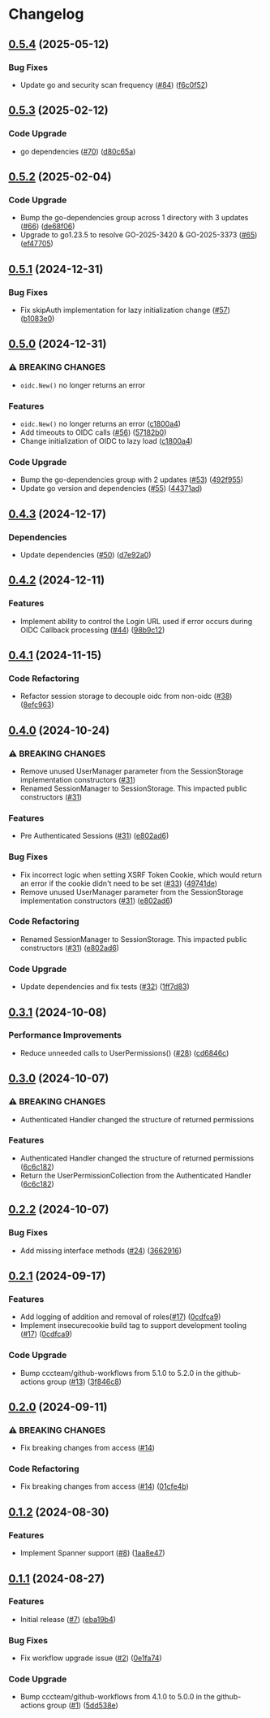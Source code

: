 # Changelog

## [0.5.4](https://github.com/cccteam/session/compare/v0.5.3...v0.5.4) (2025-05-12)


### Bug Fixes

* Update go and security scan frequency ([#84](https://github.com/cccteam/session/issues/84)) ([f6c0f52](https://github.com/cccteam/session/commit/f6c0f5260049b0eca99c556b2f5785142ca94546))

## [0.5.3](https://github.com/cccteam/session/compare/v0.5.2...v0.5.3) (2025-02-12)


### Code Upgrade

* go dependencies ([#70](https://github.com/cccteam/session/issues/70)) ([d80c65a](https://github.com/cccteam/session/commit/d80c65ae48a1c6a483cc71ea3c4ade1a73b1ba4a))

## [0.5.2](https://github.com/cccteam/session/compare/v0.5.1...v0.5.2) (2025-02-04)


### Code Upgrade

* Bump the go-dependencies group across 1 directory with 3 updates ([#66](https://github.com/cccteam/session/issues/66)) ([de68f06](https://github.com/cccteam/session/commit/de68f067bfae43a4a5692cbcc5a70b56c6285cd1))
* Upgrade to go1.23.5 to resolve GO-2025-3420 & GO-2025-3373 ([#65](https://github.com/cccteam/session/issues/65)) ([ef47705](https://github.com/cccteam/session/commit/ef47705d8964158dba238ae1b90e716c9f831f8c))

## [0.5.1](https://github.com/cccteam/session/compare/v0.5.0...v0.5.1) (2024-12-31)


### Bug Fixes

* Fix skipAuth implementation for lazy initialization change ([#57](https://github.com/cccteam/session/issues/57)) ([b1083e0](https://github.com/cccteam/session/commit/b1083e077281e09164bd8b6e4c1c4c875ce85525))

## [0.5.0](https://github.com/cccteam/session/compare/v0.4.3...v0.5.0) (2024-12-31)


### ⚠ BREAKING CHANGES

* `oidc.New()` no longer returns an error

### Features

* `oidc.New()` no longer returns an error ([c1800a4](https://github.com/cccteam/session/commit/c1800a4387105dfed42237548ecbbad8161436d4))
* Add timeouts to OIDC calls ([#56](https://github.com/cccteam/session/issues/56)) ([57182b0](https://github.com/cccteam/session/commit/57182b011bf46d98c4a9418257648b3f592458eb))
* Change initialization of OIDC to lazy load ([c1800a4](https://github.com/cccteam/session/commit/c1800a4387105dfed42237548ecbbad8161436d4))


### Code Upgrade

* Bump the go-dependencies group with 2 updates ([#53](https://github.com/cccteam/session/issues/53)) ([492f955](https://github.com/cccteam/session/commit/492f955b80d493a414378e52588cc897533e7aba))
* Update go version and dependencies ([#55](https://github.com/cccteam/session/issues/55)) ([44371ad](https://github.com/cccteam/session/commit/44371ad1a25fb1e845f7efdd78f1e7fdab388c66))

## [0.4.3](https://github.com/cccteam/session/compare/v0.4.2...v0.4.3) (2024-12-17)


### Dependencies

* Update dependencies ([#50](https://github.com/cccteam/session/issues/50)) ([d7e92a0](https://github.com/cccteam/session/commit/d7e92a0d8d302298726c06bed6f974f1e942d716))

## [0.4.2](https://github.com/cccteam/session/compare/v0.4.1...v0.4.2) (2024-12-11)


### Features

* Implement ability to control the Login URL used if error occurs during OIDC Callback processing ([#44](https://github.com/cccteam/session/issues/44)) ([98b9c12](https://github.com/cccteam/session/commit/98b9c12155c8daf60ec19664ae951735adefaa54))

## [0.4.1](https://github.com/cccteam/session/compare/v0.4.0...v0.4.1) (2024-11-15)


### Code Refactoring

* Refactor session storage to decouple oidc from non-oidc ([#38](https://github.com/cccteam/session/issues/38)) ([8efc963](https://github.com/cccteam/session/commit/8efc96333d7bad42da349bddb4ac1902413e5956))

## [0.4.0](https://github.com/cccteam/session/compare/v0.3.1...v0.4.0) (2024-10-24)


### ⚠ BREAKING CHANGES

* Remove unused UserManager parameter from the SessionStorage implementation constructors ([#31](https://github.com/cccteam/session/issues/31))
* Renamed SessionManager to SessionStorage. This impacted public constructors ([#31](https://github.com/cccteam/session/issues/31))

### Features

* Pre Authenticated Sessions ([#31](https://github.com/cccteam/session/issues/31)) ([e802ad6](https://github.com/cccteam/session/commit/e802ad6379adb2f43524867816a01e779bc58b10))


### Bug Fixes

* Fix incorrect logic when setting XSRF Token Cookie, which would return an error if the cookie didn't need to be set ([#33](https://github.com/cccteam/session/issues/33)) ([49741de](https://github.com/cccteam/session/commit/49741deb0a39d2508a791a449a41cd831d84bda7))
* Remove unused UserManager parameter from the SessionStorage implementation constructors ([#31](https://github.com/cccteam/session/issues/31)) ([e802ad6](https://github.com/cccteam/session/commit/e802ad6379adb2f43524867816a01e779bc58b10))


### Code Refactoring

* Renamed SessionManager to SessionStorage. This impacted public constructors ([#31](https://github.com/cccteam/session/issues/31)) ([e802ad6](https://github.com/cccteam/session/commit/e802ad6379adb2f43524867816a01e779bc58b10))


### Code Upgrade

* Update dependencies and fix tests ([#32](https://github.com/cccteam/session/issues/32)) ([1ff7d83](https://github.com/cccteam/session/commit/1ff7d839e64270b046faa087ef85fc4e885bc8e3))

## [0.3.1](https://github.com/cccteam/session/compare/v0.3.0...v0.3.1) (2024-10-08)


### Performance Improvements

* Reduce unneeded calls to UserPermissions() ([#28](https://github.com/cccteam/session/issues/28)) ([cd6846c](https://github.com/cccteam/session/commit/cd6846c7f8d2071100e16a0e06603249839d6be0))

## [0.3.0](https://github.com/cccteam/session/compare/v0.2.2...v0.3.0) (2024-10-07)


### ⚠ BREAKING CHANGES

* Authenticated Handler changed the structure of returned permissions

### Features

* Authenticated Handler changed the structure of returned permissions ([6c6c182](https://github.com/cccteam/session/commit/6c6c182ef0b50ab53de52c0d48f097200c930bf5))
* Return the UserPermissionCollection from the Authenticated Handler ([6c6c182](https://github.com/cccteam/session/commit/6c6c182ef0b50ab53de52c0d48f097200c930bf5))

## [0.2.2](https://github.com/cccteam/session/compare/v0.2.1...v0.2.2) (2024-10-07)


### Bug Fixes

* Add missing interface methods ([#24](https://github.com/cccteam/session/issues/24)) ([3662916](https://github.com/cccteam/session/commit/3662916e731ea424e0caf6c5758dff912eb6b8f7))

## [0.2.1](https://github.com/cccteam/session/compare/v0.2.0...v0.2.1) (2024-09-17)


### Features

* Add logging of addition and removal of roles([#17](https://github.com/cccteam/session/issues/17)) ([0cdfca9](https://github.com/cccteam/session/commit/0cdfca98bce254e23e4faa160d0fa48958c47411))
* Implement insecurecookie build tag to support development tooling ([#17](https://github.com/cccteam/session/issues/17)) ([0cdfca9](https://github.com/cccteam/session/commit/0cdfca98bce254e23e4faa160d0fa48958c47411))


### Code Upgrade

* Bump cccteam/github-workflows from 5.1.0 to 5.2.0 in the github-actions group ([#13](https://github.com/cccteam/session/issues/13)) ([3f846c8](https://github.com/cccteam/session/commit/3f846c855065efba2eb65cb076389143dca404b7))

## [0.2.0](https://github.com/cccteam/session/compare/v0.1.2...v0.2.0) (2024-09-11)


### ⚠ BREAKING CHANGES

* Fix breaking changes from access ([#14](https://github.com/cccteam/session/issues/14))

### Code Refactoring

* Fix breaking changes from access ([#14](https://github.com/cccteam/session/issues/14)) ([01cfe4b](https://github.com/cccteam/session/commit/01cfe4b8000b223f43c002150fe9d17484fd0296))

## [0.1.2](https://github.com/cccteam/session/compare/v0.1.1...v0.1.2) (2024-08-30)


### Features

* Implement Spanner support ([#8](https://github.com/cccteam/session/issues/8)) ([1aa8e47](https://github.com/cccteam/session/commit/1aa8e47fb46dce2bf0ac4f980d947d60f0a99e86))

## [0.1.1](https://github.com/cccteam/session/compare/v0.1.0...v0.1.1) (2024-08-27)


### Features

* Initial release ([#7](https://github.com/cccteam/session/issues/7)) ([eba19b4](https://github.com/cccteam/session/commit/eba19b4c1f799f1367cf254d3924d467d45e0466))


### Bug Fixes

* Fix workflow upgrade issue ([#2](https://github.com/cccteam/session/issues/2)) ([0e1fa74](https://github.com/cccteam/session/commit/0e1fa749bcfe4bb32ac308a1f0e7a2d7dfe4c5f3))


### Code Upgrade

* Bump cccteam/github-workflows from 4.1.0 to 5.0.0 in the github-actions group ([#1](https://github.com/cccteam/session/issues/1)) ([5dd538e](https://github.com/cccteam/session/commit/5dd538e050f21183f066c521d2b7215c28e6ce66))
